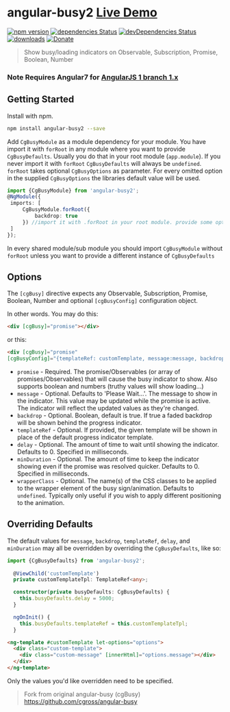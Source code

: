 # angular-busy2 [Live Demo](https://tiberiuzuld.github.io/angular-busy)

[![npm version](https://badge.fury.io/js/angular-busy2.svg)](https://badge.fury.io/js/angular-busy2)
[![dependencies Status](https://david-dm.org/tiberiuzuld/angular-busy2/status.svg)](https://david-dm.org/tiberiuzuld/angular-busy2)
[![devDependencies Status](https://david-dm.org/tiberiuzuld/angular-busy2/dev-status.svg)](https://david-dm.org/tiberiuzuld/angular-busy2?type=dev)
[![downloads](https://img.shields.io/npm/dm/angular-busy2.svg)](https://www.npmjs.com/package/angular-busy2)
[![Donate](https://img.shields.io/badge/Donate-PayPal-green.svg)](https://www.paypal.me/tiberiuzuld)

> Show busy/loading indicators on Observable, Subscription, Promise, Boolean, Number

### Note Requires Angular7 for [AngularJS 1 branch 1.x](https://github.com/tiberiuzuld/angular-busy/tree/1.x)
## Getting Started

Install with npm.

```bash
npm install angular-busy2 --save
```

Add `CgBusyModule` as a module dependency for your module.
You have import it with `forRoot` in any module where you want to provide `CgBusyDefaults`. 
Usually you do that in your root module (`app.module`).
If you never import it with `forRoot` `CgBusyDefaults` will always be `undefined`.
`forRoot` takes optional `CgBusyOptions` as parameter. For every omitted option in the supplied `CgBusyOptions` the libraries default value will be used.

```typescript
import {CgBusyModule} from 'angular-busy2';
@NgModule({
 imports: [
     CgBusyModule.forRoot({
         backdrop: true
     }) //import it with .forRoot in your root module. provide some optional Options.
 ]
});
```

In every shared module/sub module you should import `CgBusyModule` without `forRoot` unless you want to provide a different instance of `CgBusyDefaults`

## Options

The `[cgBusy]` directive expects any Observable, Subscription, Promise, Boolean, Number and optional `[cgBusyConfig]` configuration object.

In other words.  You may do this:

```html
<div [cgBusy]="promise"></div>
```

or this:

```html
<div [cgBusy]="promise"
[cgBusyConfig]="{templateRef: customTemplate, message:message, backdrop:backdrop, delay:delay, minDuration:minDuration}"></div>
```

* `promise` - Required. The promise/Observables (or array of promises/Observables) that will cause the busy indicator to show. Also supports boolean and numbers (truthy values will show loading...)
* `message` - Optional.  Defaults to 'Please Wait...'.  The message to show in the indicator.  This value may be updated while the promise is active.  The indicator will reflect the updated values as they're changed.
* `backdrop` - Optional. Boolean, default is true. If true a faded backdrop will be shown behind the progress indicator.
* `templateRef` - Optional.  If provided, the given template will be shown in place of the default progress indicator template.
* `delay` - Optional.  The amount of time to wait until showing the indicator.  Defaults to 0.  Specified in milliseconds.
* `minDuration` - Optional.  The amount of time to keep the indicator showing even if the promise was resolved quicker.  Defaults to 0.  Specified in milliseconds.
* `wrapperClass` - Optional.  The name(s) of the CSS classes to be applied to the wrapper element of the busy sign/animation.  Defaults to `undefined`.  Typically only useful if you wish to apply different positioning to the animation.

## Overriding Defaults

The default values for `message`, `backdrop`, `templateRef`, `delay`, and `minDuration` may all be overridden by overriding the `CgBusyDefaults`, like so:

```typescript
import {CgBusyDefaults} from 'angular-busy2';
  
  @ViewChild('customTemplate')
  private customTemplateTpl: TemplateRef<any>;

  constructor(private busyDefaults: CgBusyDefaults) {
    this.busyDefaults.delay = 5000;
  }

  ngOnInit() {
    this.busyDefaults.templateRef = this.customTemplateTpl;
  }
```

```html
<ng-template #customTemplate let-options="options">
  <div class="custom-template">
    <div class="custom-message" [innerHtml]="options.message"></div>
  </div>
</ng-template>
```

Only the values you'd like overridden need to be specified.

> Fork from original angular-busy (cgBusy) https://github.com/cgross/angular-busy  
